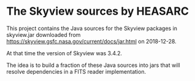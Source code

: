 The Skyview sources by HEASARC
==============================

This project contains the Java sources for the Skyview packages in skyview.jar
downloaded from https://skyview.gsfc.nasa.gov/current/docs/jar.html on 2018-12-28.

At that time the version of Skyview was 3.4.2.

The idea is to build a fraction of these Java sources into jars that will
resolve dependencies in a FITS reader implementation.
